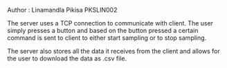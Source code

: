 Author : Linamandla Pikisa PKSLIN002

The server uses a TCP connection to communicate with client. The user simply presses a button and based on the button pressed
a certain command is sent to client to either start sampling or to stop sampling.

The server also stores all the data it receives from the client and allows for the user to download the data as .csv file.
